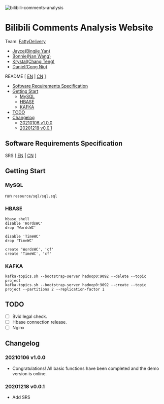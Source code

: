 ![bilibili-comments-analysis](https://socialify.git.ci/fattydelivery/bilibili-comments-analysis/image?descriptionEditable=bilibili%20comments-analysis&font=Source%20Code%20Pro&forks=1&issues=1&language=1&logo=https%3A%2F%2Favatars2.githubusercontent.com%2Fu%2F51746996%3Fs%3D200%26v%3D4&owner=1&pattern=Circuit%20Board&pulls=1&stargazers=1&theme=Light)

# Bilibili Comments Analysis Website

Team: <a href="https://github.com/fattydelivery">FattyDelivery</a>

- <a href="https://github.com/beiyuouo">Jayce(Bingjie Yan)</a>
- <a href="https://github.com/Lannaie">Bonnie(Nan Wang)</a>
- <a href="https://github.com/hnutc">Krystal(Chang Teng)</a>
- <a href="https://github.com/ibrothercow">Daniel(Cong Niu)</a>

README [ <a href="README.md">EN</a> | <a href="README_CN.md">CN</a> ]

<!-- MarkdownTOC levels="2,3" autolink="true" style="unordered" -->

- [Software Requirements Specification](#software-requirements-specification)
- [Getting Start](#getting-start)
    - [MySQL](#mysql)
    - [HBASE](#hbase)
    - [KAFKA](#kafka)
- [TODO](#todo)
- [Changelog](#changelog)
    - [20210106 v1.0.0](#20210106-v100)
    - [20201218 v0.0.1](#20201218-v001)

<!-- /MarkdownTOC -->


## Software Requirements Specification

SRS [ <a href="SRS.md">EN</a> | <a href="SRS_CN.md">CN</a> ]

## Getting Start
### MySQL

run `resource/sql/sql.sql`


### HBASE

```
hbase shell
disable 'WordsWC'
drop 'WordsWC'

disable 'TimeWC'
drop 'TimeWC'

create 'WordsWC', 'cf'
create 'TimeWC', 'cf'
```

### KAFKA

```
kafka-topics.sh --bootstrap-server hadoop0:9092 --delete --topic project
kafka-topics.sh --bootstrap-server hadoop0:9092 --create --topic project --partitions 2 --replication-factor 1
```


## TODO
- [ ] Bvid legal check.
- [ ] Hbase connection release.
- [ ] Nginx

## Changelog

### 20210106 v1.0.0

- Congratulations! All basic functions have been completed and the demo version is online.


### 20201218 v0.0.1

- Add SRS



